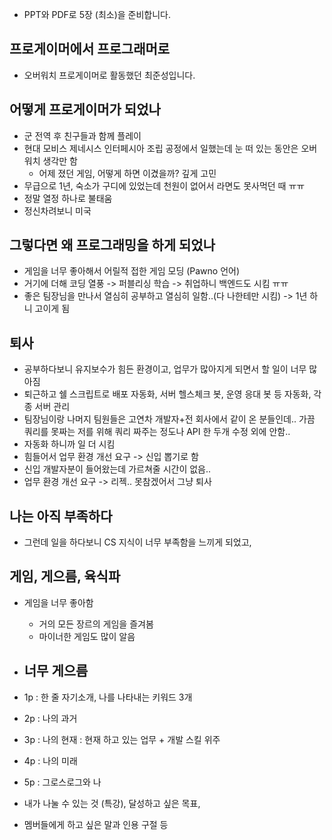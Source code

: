 - PPT와 PDF로 5장 (최소)을 준비합니다.

## 프로게이머에서 프로그래머로
- 오버워치 프로게이머로 활동했던 최준성입니다.

## 어떻게 프로게이머가 되었나
- 군 전역 후 친구들과 함께 플레이
- 현대 모비스 제네시스 인터페시아 조립 공정에서 일했는데 눈 떠 있는 동안은 오버워치 생각만 함
	- 어제 졌던 게임, 어떻게 하면 이겼을까? 깊게 고민
- 무급으로 1년, 숙소가 구디에 있었는데 천원이 없어서 라면도 못사먹던 때 ㅠㅠ
- 정말 열정 하나로 불태움
- 정신차려보니 미국

## 그렇다면 왜 프로그래밍을 하게 되었나
- 게임을 너무 좋아해서 어릴적 접한 게임 모딩 (Pawno 언어)
- 거기에 더해 코딩 열풍 -> 퍼블리싱 학습 -> 취업하니 백엔드도 시킴 ㅠㅠ
- 좋은 팀장님을 만나서 열심히 공부하고 열심히 일함..(다 나한테만 시킴) -> 1년 하니 고이게 됨

## 퇴사
- 공부하다보니 유지보수가 힘든 환경이고, 업무가 많아지게 되면서 할 일이 너무 많아짐
- 퇴근하고 쉘 스크립트로 배포 자동화, 서버 헬스체크 봇, 운영 응대 봇 등 자동화, 각종 서버 관리
- 팀장님이랑 나머지 팀원들은 고연차 개발자+전 회사에서 같이 온 분들인데.. 가끔 쿼리를 못짜는 저를 위해 쿼리 짜주는 정도나 API 한 두개 수정 외에 안함..
- 자동화 하니까 일 더 시킴
- 힘들어서 업무 환경 개선 요구 -> 신입 뽑기로 함
- 신입 개발자분이 들어왔는데 가르쳐줄 시간이 없음..
- 업무 환경 개선 요구 -> 리젝.. 못참겠어서 그냥 퇴사

## 나는 아직 부족하다
- 그런데 일을 하다보니 CS 지식이 너무 부족함을 느끼게 되었고, 


## 게임, 게으름, 육식파
- 게임을 너무 좋아함
	- 거의 모든 장르의 게임을 즐겨봄
	- 마이너한 게임도 많이 알음
- 너무 게으름
	- 

- 1p : 한 줄 자기소개, 나를 나타내는 키워드 3개
- 2p : 나의 과거
- 3p : 나의 현재 : 현재 하고 있는 업무 + 개발 스킬 위주
- 4p : 나의 미래
- 5p : 그로스로그와 나
- 내가 나눌 수 있는 것 (특강), 달성하고 싶은 목표,
- 멤버들에게 하고 싶은 말과 인용 구절 등